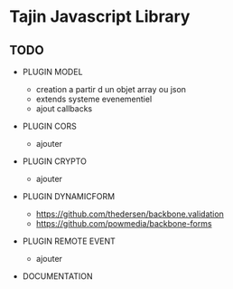 # Tajin Javascript Library #

## TODO ##

  * PLUGIN MODEL
    * creation a partir d un objet array ou json
    * extends systeme evenementiel
    * ajout callbacks

  * PLUGIN CORS
    * ajouter

  * PLUGIN CRYPTO
    * ajouter

  * PLUGIN DYNAMICFORM
    * https://github.com/thedersen/backbone.validation
    * https://github.com/powmedia/backbone-forms

  * PLUGIN REMOTE EVENT
    * ajouter

  * DOCUMENTATION
